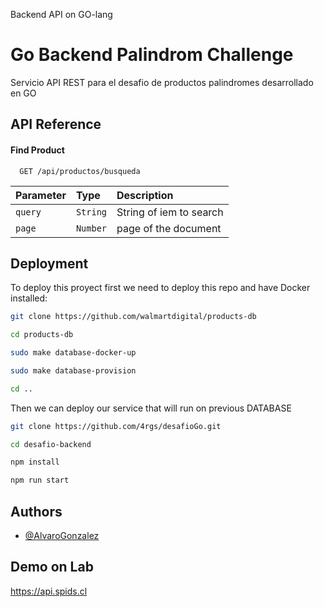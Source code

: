 Backend API on GO-lang


# Go Backend Palindrom Challenge

Servicio API REST para el desafio de productos palindromes desarrollado en GO

## API Reference

#### Find Product

```http
  GET /api/productos/busqueda
```

| Parameter     | Type     | Description                       |
| :--------     | :------- | :-------------------------------- |
| `query`       | `String` | String of iem to search           |
| `page`        | `Number` | page of the document              |


## Deployment

To deploy this proyect first we need to deploy this repo and have Docker installed:
```bash
git clone https://github.com/walmartdigital/products-db
```
```bash
cd products-db
```
```bash
sudo make database-docker-up
```
```bash
sudo make database-provision

```
```bash
cd ..
```
Then we can deploy our service that will run on previous DATABASE

```bash
git clone https://github.com/4rgs/desafioGo.git
```
```bash
cd desafio-backend
```
```bash
npm install
```
```bash
npm run start
```


## Authors

- [@AlvaroGonzalez](https://github.com/4rgs)


## Demo on Lab

https://api.spids.cl